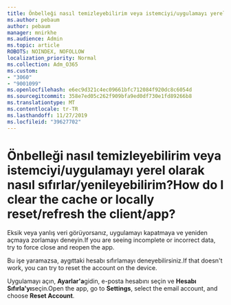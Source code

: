 ```yaml
---
title: Önbelleği nasıl temizleyebilirim veya istemciyi/uygulamayı yerel olarak nasıl sıfırlar/yenileyebilirim?
ms.author: pebaum
author: pebaum
manager: mnirkhe
ms.audience: Admin
ms.topic: article
ROBOTS: NOINDEX, NOFOLLOW
localization_priority: Normal
ms.collection: Adm_O365
ms.custom:
- "3060"
- "9001099"
ms.openlocfilehash: e6ec9d321c4ec09661bfc712084f920dc8c6054d
ms.sourcegitcommit: 358e7ed05c262f909bfa9ed0df730e1fd89266b8
ms.translationtype: MT
ms.contentlocale: tr-TR
ms.lasthandoff: 11/27/2019
ms.locfileid: "39627702"
---
```

# <a name="how-do-i-clear-the-cache-or-locally-resetrefresh-the-clientapp"></a><span data-ttu-id="4e788-102">Önbelleği nasıl temizleyebilirim veya istemciyi/uygulamayı yerel olarak nasıl sıfırlar/yenileyebilirim?</span><span class="sxs-lookup"><span data-stu-id="4e788-102">How do I clear the cache or locally reset/refresh the client/app?</span></span>

<span data-ttu-id="4e788-103">Eksik veya yanlış veri görüyorsanız, uygulamayı kapatmaya ve yeniden açmaya zorlamayı deneyin.</span><span class="sxs-lookup"><span data-stu-id="4e788-103">If you are seeing incomplete or incorrect data, try to force close and reopen the app.</span></span>  

<span data-ttu-id="4e788-104">Bu işe yaramazsa, aygıttaki hesabı sıfırlamayı deneyebilirsiniz.</span><span class="sxs-lookup"><span data-stu-id="4e788-104">If that doesn't work, you can try to reset the account on the device.</span></span>
 
<span data-ttu-id="4e788-105">Uygulamayı açın, **Ayarlar'a**gidin, e-posta hesabını seçin ve **Hesabı Sıfırla'yı**seçin.</span><span class="sxs-lookup"><span data-stu-id="4e788-105">Open the app, go to **Settings**, select the email account, and choose **Reset Account**.</span></span>